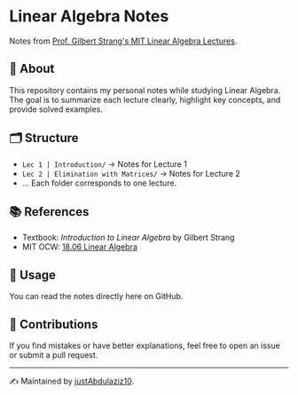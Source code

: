 # Linear Algebra Notes

Notes from [Prof. Gilbert Strang's MIT Linear Algebra Lectures](https://www.youtube.com/playlist?list=PLE7DDD91010BC51F8).

## 📘 About
This repository contains my personal notes while studying Linear Algebra.  
The goal is to summarize each lecture clearly, highlight key concepts, and provide solved examples.

## 🗂 Structure
- `Lec 1 | Introduction/` → Notes for Lecture 1
- `Lec 2 | Elimination with Matrices/` → Notes for Lecture 2
- …
Each folder corresponds to one lecture.

## 📚 References
- Textbook: *Introduction to Linear Algebra* by Gilbert Strang  
- MIT OCW: [18.06 Linear Algebra](https://ocw.mit.edu/courses/mathematics/18-06-linear-algebra-spring-2010/)

## 🚀 Usage
You can read the notes directly here on GitHub.  

## 🤝 Contributions
If you find mistakes or have better explanations, feel free to open an issue or submit a pull request.

---

✍️ Maintained by [justAbdulaziz10](https://github.com/justAbdulaziz10).
